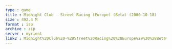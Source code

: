 ```yaml
---
type : game
title : Midnight Club - Street Racing (Europe) (Beta) (2000-10-18)
size : 492.4 M
format : iso
archive : zip
server : myrient
link2 : Midnight%20Club%20-%20Street%20Racing%20%28Europe%29%20%28Beta%29%20%282000-10-18%29
---
```

